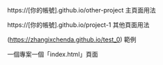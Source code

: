
https://[你的帳號].github.io/other-project
主頁面用法

https://[你的帳號].github.io/project-1
其他頁面用法

(https://zhangixchenda.github.io/test_0)
範例

一個專案一個「index.html」頁面
